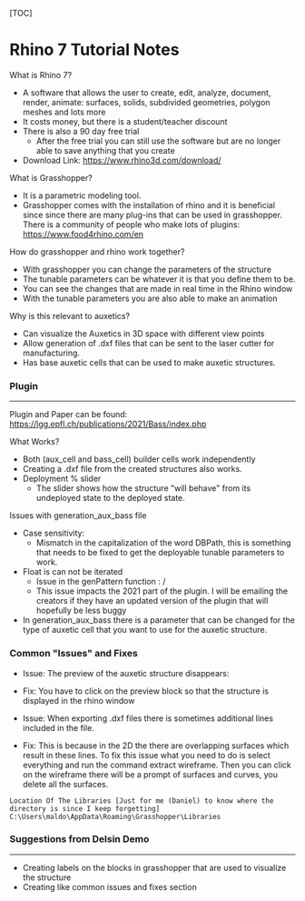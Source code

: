 [TOC]

# Rhino 7 Tutorial Notes

What is Rhino 7?
- A software that allows the user to create, edit, analyze, document, render,
  animate: surfaces, solids, subdivided geometries, polygon meshes and lots more
- It costs money, but there is a student/teacher discount
- There is also a 90 day free trial
  + After the free trial you can still use the software but are no longer able
  to save anything that you create
- Download Link: https://www.rhino3d.com/download/

What is Grasshopper?
- It is a parametric modeling tool.
- Grasshopper comes with the installation of rhino and it is beneficial since
  since there are many plug-ins that can be used in grasshopper. There is a
  community of people who make lots of plugins: https://www.food4rhino.com/en


How do grasshopper and rhino work together?
- With grasshopper you can change the parameters of the structure
- The tunable parameters can be whatever it is that you define them to be.
- You can see the changes that are made in real time in the Rhino window
- With the tunable parameters you are also able to make an animation

Why is this relevant to auxetics?
- Can visualize the Auxetics in 3D space with different view points
- Allow generation of .dxf files that can be sent  to the laser cutter for manufacturing.
- Has base auxetic cells that can be used to make auxetic structures.


### Plugin
___
Plugin and Paper can be found: https://lgg.epfl.ch/publications/2021/Bass/index.php

What Works?
- Both (aux_cell and bass_cell) builder cells work independently
- Creating a .dxf file from the created structures also works.
- Deployment % slider
  + The slider shows how the structure "will behave" from its undeployed state
  to the deployed state.

Issues with generation_aux_bass file
- Case sensitivity:
  + Mismatch in the capitalization of the word DBPath, this is something that
  needs to be fixed to get the deployable tunable parameters to work.
- Float is can not be iterated
  + Issue in the genPattern function : /
  + This issue impacts the 2021 part of the plugin. I will be emailing the creators if they have
  an updated version of the plugin that will hopefully be less buggy
- In generation_aux_bass there is a parameter that can be changed for the type of auxetic cell that you
  want to use for the auxetic structure.

### Common "Issues" and Fixes
- Issue: The preview of the auxetic structure disappears:
- Fix: You have to click on the preview block so that the structure is displayed in the rhino window

- Issue: When exporting .dxf files there is sometimes additional lines included in the file.
- Fix: This is because in the 2D the there are overlapping surfaces which result in these lines.
To fix this issue what you need to do is select everything and run the command extract wireframe. Then
you can click on the wireframe there will be a prompt of surfaces and curves, you delete all the surfaces.


```
Location Of The Libraries [Just for me (Daniel) to know where the directory is since I keep forgetting]
C:\Users\maldo\AppData\Roaming\Grasshopper\Libraries
```


### Suggestions from Delsin Demo
___
- Creating labels on the blocks in grasshopper that are used to visualize the structure
- Creating like common issues and fixes section
